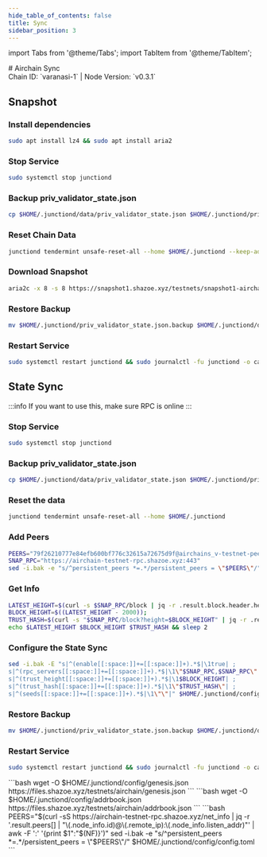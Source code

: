 ```yaml
---
hide_table_of_contents: false
title: Sync
sidebar_position: 3
---
```


import Tabs from '@theme/Tabs';
import TabItem from '@theme/TabItem';

<div className="h1-with-icon icon-airchain">
# Airchain Sync
</div>
<span className="sub-lines"> 
Chain ID: `varanasi-1` | Node Version: `v0.3.1`
</span>

<Tabs>
  <TabItem value="snapshot" label="Snapshot" default>

## Snapshot

### Install dependencies

```bash
sudo apt install lz4 && sudo apt install aria2
```

### Stop Service

```bash
sudo systemctl stop junctiond
```

### Backup priv_validator_state.json

```bash
cp $HOME/.junctiond/data/priv_validator_state.json $HOME/.junctiond/priv_validator_state.json.backup
```

### Reset Chain Data

```bash
junctiond tendermint unsafe-reset-all --home $HOME/.junctiond --keep-addr-book
```

### Download Snapshot

```bash
aria2c -x 8 -s 8 https://snapshot1.shazoe.xyz/testnets/snapshot1-airchain.tar.lz4 && lz4 -c -d snapshot1-airchain.tar.lz4 | tar -x -C $HOME/.junction && rm snapshot1-airchain.tar.lz4
```

### Restore Backup

```bash
mv $HOME/.junctiond/priv_validator_state.json.backup $HOME/.junctiond/data/priv_validator_state.json
```

### Restart Service

```bash
sudo systemctl restart junctiond && sudo journalctl -fu junctiond -o cat
```

  </TabItem>
  <TabItem value="state sync" label="State Sync">

## State Sync

:::info
If you want to use this, make sure RPC is online
:::

### Stop Service

```bash
sudo systemctl stop junctiond
```

### Backup priv_validator_state.json

```bash
cp $HOME/.junctiond/data/priv_validator_state.json $HOME/.junctiond/priv_validator_state.json.backup
```

### Reset the data

```bash
junctiond tendermint unsafe-reset-all --home $HOME/.junctiond
```

### Add Peers

```bash
PEERS="79f26210777e84efb600bf776c32615a72675d9f@airchains_v-testnet-peer.itrocket.net:19656,4eff6ecc2323811d18c7e06319b2d8bbf58590d1@65.108.233.73:19656,847ffe6f885e4dd3ea97e5d558ee1bca1cc3fe9d@213.136.91.3:19656,8c229309660496e71b8a9d1edee46a18693b8e70@65.109.111.234:19656,0b4e78189c9148dda5b1b98c6e46b764337558a3@91.227.33.18:19656,4aaa6f76a1009feccffa90e8a00dd6343ca9b01f@152.53.49.146:19656,b57745eecc8c9638a3599c81f82dd69720df0ed8@94.130.164.82:26756,a635451ced8f49cd034c97aee978f176734abf56@100.42.177.205:26656,f84b41b95e828ee915aea19dd656cca7d39cf47b@37.17.244.207:33656,1d7a1809b616ce2437a5978bebbfcefec4bc3aa0@193.34.212.80:60656,ca0a4b67fd6ffd6a70ea8d0e3c8d284de0f8222f@37.27.132.57:19656"
SNAP_RPC="https://airchain-testnet-rpc.shazoe.xyz:443"
sed -i.bak -e "s/^persistent_peers *=.*/persistent_peers = \"$PEERS\"/" $HOME/.junctiond/config/config.toml
```

### Get Info

```bash
LATEST_HEIGHT=$(curl -s $SNAP_RPC/block | jq -r .result.block.header.height);
BLOCK_HEIGHT=$((LATEST_HEIGHT - 2000));
TRUST_HASH=$(curl -s "$SNAP_RPC/block?height=$BLOCK_HEIGHT" | jq -r .result.block_id.hash)
echo $LATEST_HEIGHT $BLOCK_HEIGHT $TRUST_HASH && sleep 2
```

### Configure the State Sync

```bash
sed -i.bak -E "s|^(enable[[:space:]]+=[[:space:]]+).*$|\1true| ;
s|^(rpc_servers[[:space:]]+=[[:space:]]+).*$|\1\"$SNAP_RPC,$SNAP_RPC\"| ;
s|^(trust_height[[:space:]]+=[[:space:]]+).*$|\1$BLOCK_HEIGHT| ;
s|^(trust_hash[[:space:]]+=[[:space:]]+).*$|\1\"$TRUST_HASH\"| ;
s|^(seeds[[:space:]]+=[[:space:]]+).*$|\1\"\"|" $HOME/.junctiond/config/config.toml
```

### Restore Backup

```bash
mv $HOME/.junctiond/priv_validator_state.json.backup $HOME/.junctiond/data/priv_validator_state.json
```

### Restart Service

```bash
sudo systemctl restart junctiond && sudo journalctl -fu junctiond -o cat
```

</TabItem>
<TabItem value="genesis" label="Genesis">
```bash
wget -O $HOME/.junctiond/config/genesis.json https://files.shazoe.xyz/testnets/airchain/genesis.json
```
</TabItem>
<TabItem value="Addrbook" label="Addrbook">
```bash
wget -O $HOME/.junctiond/config/addrbook.json https://files.shazoe.xyz/testnets/airchain/addrbook.json
```
</TabItem>
<TabItem value="peers" label="Peers">
```bash
PEERS="$(curl -sS https://airchain-testnet-rpc.shazoe.xyz/net_info | jq -r '.result.peers[] | "\(.node_info.id)@\(.remote_ip):\(.node_info.listen_addr)"' | awk -F ':' '{print $1":"$(NF)}')"
sed -i.bak -e "s/^persistent_peers *=.*/persistent_peers = \"$PEERS\"/" $HOME/.junctiond/config/config.toml
```
</TabItem>
</Tabs>
